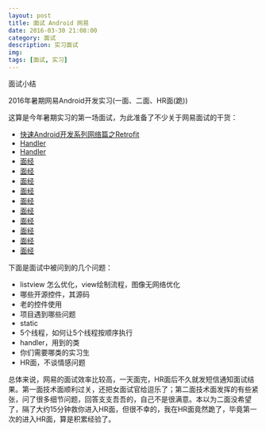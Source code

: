 ```yaml
---
layout: post
title: 面试 Android 网易
date: 2016-03-30 21:08:00
category: 面试
description: 实习面试
img:    
tags: [面试, 实习]
---
```


面试小结

2016年暑期网易Android开发实习(一面、二面、HR面(跪))

这算是今年暑期实习的第一场面试，为此准备了不少关于网易面试的干货：


* [快速Android开发系列网络篇之Retrofit](http://www.cnblogs.com/angeldevil/p/3757335.html)
* [Handler](http://www.cnblogs.com/mengdd/p/3601294.html)
* [Handler](http://www.jcodecraeer.com/a/anzhuokaifa/2016/0531/4313.html)
* [面经](http://mp.weixin.qq.com/s?__biz=MzAxMTc3NjE2NQ==&mid=465722181&idx=3&sn=0eb3df92a3baf859ba42a98cdc727c60&scene=0#wechat_redirect)
* [面经](http://www.nowcoder.com/discuss/3122?type=2&order=0&pos=6&page=2)
* [面经](http://www.nowcoder.com/discuss/3043?type=2&order=0&pos=5&page=2)
* [面经](http://www.nowcoder.com/discuss/3244?type=2&order=0&pos=25&page=2)
* [面经](http://www.nowcoder.com/discuss/3043?type=2&order=0&pos=11&page=5)
* [面经](http://www.nowcoder.com/discuss/3082?type=2&order=0&pos=8&page=1)
* [面经](http://www.nowcoder.com/discuss/3066?type=2&order=0&pos=7&page=2)
* [面经](http://blog.sina.com.cn/s/blog_7952e89001017ng1.html)
* [面经](http://www.infoq.com/cn/articles/java-memory-model-1)
* [面经](http://blog.csdn.net/zhangren07/article/details/6270842)

下面是面试中被问到的几个问题：

* listview 怎么优化，view绘制流程，图像无网络优化
* 哪些开源控件，其源码
* 老的控件使用
* 项目遇到哪些问题
* static
* 5个线程，如何让5个线程按顺序执行
* handler，用到的类
* 你们需要哪类的实习生
* HR面，不谈情感问题

总体来说，网易的面试效率比较高，一天面完，HR面后不久就发短信通知面试结果。第一面技术面顺利过关，还把女面试官给逗乐了；第二面技术面发挥的有些紧张，问了很多细节问题，回答支支吾吾的，自己不是很满意。本以为二面没希望了，隔了大约15分钟救你进入HR面，但很不幸的，我在HR面竟然跪了，毕竟第一次的进入HR面，算是积累经验了。
